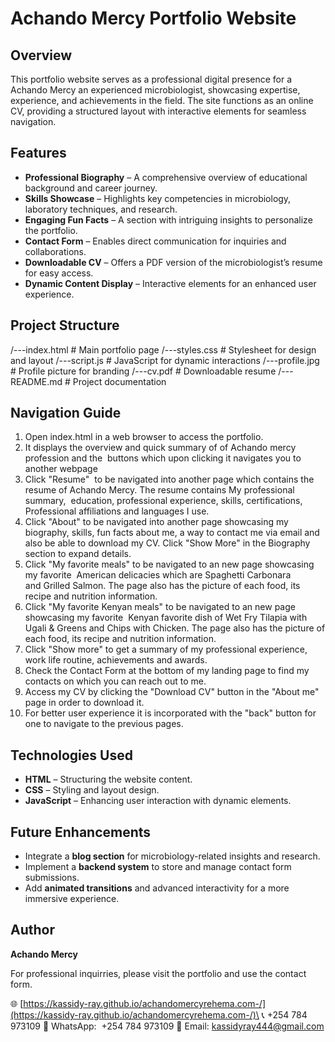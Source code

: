 # Achando Mercy Portfolio Website

## Overview

This portfolio website serves as a professional digital presence for a Achando Mercy an experienced microbiologist, showcasing expertise, experience, and achievements in the field. The site functions as an online CV, providing a structured layout with interactive elements for seamless navigation.

## Features

- **Professional Biography** – A comprehensive overview of educational background and career journey.
- **Skills Showcase** – Highlights key competencies in microbiology, laboratory techniques, and research.
- **Engaging Fun Facts** – A section with intriguing insights to personalize the portfolio.
- **Contact Form** – Enables direct communication for inquiries and collaborations.
- **Downloadable CV** – Offers a PDF version of the microbiologist’s resume for easy access.
- **Dynamic Content Display** – Interactive elements for an enhanced user experience.

## Project Structure


/---index.html      # Main portfolio page
/---styles.css      # Stylesheet for design and layout
/---script.js       # JavaScript for dynamic interactions
/---profile.jpg     # Profile picture for branding
/---cv.pdf          # Downloadable resume
/---README.md       # Project documentation

## Navigation Guide

1. Open index.html in a web browser to access the portfolio.
2. It displays the overview and quick summary of of Achando mercy profession and the  buttons which upon clicking it navigates you to another webpage
3. Click "Resume"  to be navigated into another page which contains the resume of Achando Mercy. The resume contains My professional summary,  education, professional experience, skills, certifications, Professional affiliations and languages I use.
4. Click "About" to be navigated into another page showcasing my biography, skills, fun facts about me, a way to contact me via email and also be able to download my CV. Click "Show More" in the Biography section to expand details. 
5. Click "My favorite meals" to be navigated to an new page showcasing my favorite  American delicacies which are Spaghetti Carbonara and Grilled Salmon. The page also has the picture of each food, its recipe and nutrition information.
6. Click "My favorite Kenyan meals" to be navigated to an new page showcasing my favorite  Kenyan favorite dish of Wet Fry Tilapia with Ugali & Greens and Chips with Chicken. The page also has the picture of each food, its recipe and nutrition information.
7. Click "Show more" to get a summary of my professional experience, work life routine, achievements and awards.
8. Check the Contact Form at the bottom of my landing page to find my contacts on which you can reach out to me.
9. Access my CV by clicking the "Download CV" button in the "About me" page in order to download it.
10. For better user experience it is incorporated with the "back" button for one to navigate to the previous pages.



## Technologies Used

- **HTML** – Structuring the website content.
- **CSS** – Styling and layout design.
- **JavaScript** – Enhancing user interaction with dynamic elements.

## Future Enhancements

- Integrate a **blog section** for microbiology-related insights and research.
- Implement a **backend system** to store and manage contact form submissions.
- Add **animated transitions** and advanced interactivity for a more immersive experience.

## Author

**Achando Mercy**

For professional inquirries, please visit the portfolio and use the contact form.

🌐 [https://kassidy-ray.github.io/achandomercyrehema.com-/](https://kassidy-ray.github.io/achandomercyrehema.com-/)\
📞 +254 784 973109
💬 WhatsApp:  +254 784 973109
📧 Email: kassidyray444@gmail.com

